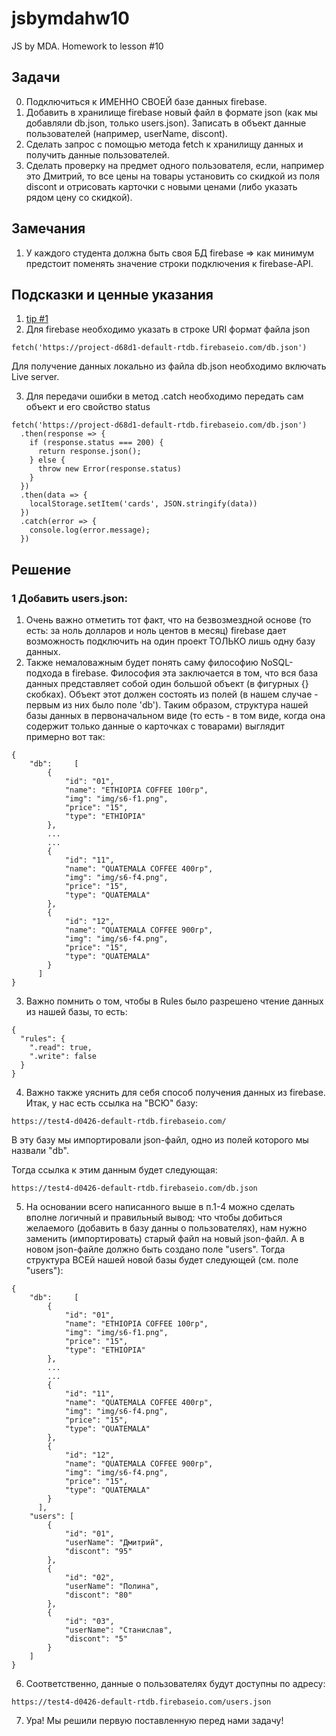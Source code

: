 # jsbymdahw10
JS by MDA. Homework to lesson #10

## Задачи
0. Подключиться к ИМЕННО СВОЕЙ базе данных firebase.
1. Добавить в хранилище firebase новый файл в формате json (как мы добавляли db.json, только users.json). Записать в объект данные пользователей (например, userName, discont).
2. Сделать запрос с помощью метода fetch к хранилищу данных и получить данные пользователей.
3. Сделать проверку на предмет одного пользователя, если, например это Дмитрий, то все цены на товары установить со скидкой из поля discont и отрисовать карточки с новыми ценами (либо указать рядом цену со скидкой).

## Замечания
1. У каждого студента должна быть своя БД firebase => как минимум предстоит поменять значение строки подключения к firebase-API.


## Подсказки и ценные указания
1. [tip #1](https://youtu.be/tKJZc8moRUQ)
2. Для firebase необходимо указать в строке URI формат файла json
```
fetch('https://project-d68d1-default-rtdb.firebaseio.com/db.json')
```
Для получение данных локально из файла db.json необходимо включать Live server.

3. Для передачи ошибки в метод .catch необходимо передать сам объект и его свойство status
```
fetch('https://project-d68d1-default-rtdb.firebaseio.com/db.json')
  .then(response => {
    if (response.status === 200) {
      return response.json();
    } else {
      throw new Error(response.status)
    }
  })
  .then(data => {
    localStorage.setItem('cards', JSON.stringify(data))
  })
  .catch(error => {
    console.log(error.message);
  })
```

## Решение
### 1 Добавить users.json:
1. Очень важно отметить тот факт, что на безвозмездной основе (то есть: за ноль долларов и ноль центов в месяц) firebase дает возможность подключить на один проект ТОЛЬКО лишь одну базу данных.
2. Также немаловажным будет понять саму философию NoSQL-подхода в firebase. Философия эта заключается в том, что вся база данных представляет собой один большой объект (в фигурных {} скобках). Объект этот должен состоять из полей (в нашем случае - первым из них было поле 'db'). Таким образом, структура нашей базы данных в первоначальном виде (то есть - в том виде, когда она содержит только данные о карточках с товарами) выглядит примерно вот так:
```
{
    "db":     [
        {
            "id": "01",
            "name": "ETHIOPIA COFFEE 100гр",
            "img": "img/s6-f1.png",
            "price": "15",
            "type": "ETHIOPIA"
        },
        ...
        ...
        {
            "id": "11",
            "name": "QUATEMALA COFFEE 400гр",
            "img": "img/s6-f4.png",
            "price": "15",
            "type": "QUATEMALA"
        },
        {
            "id": "12",
            "name": "QUATEMALA COFFEE 900гр",
            "img": "img/s6-f4.png",
            "price": "15",
            "type": "QUATEMALA"
        }
      ]
}
```
3. Важно помнить о том, чтобы в Rules было разрешено чтение данных из нашей базы, то есть:
```
{
  "rules": {
    ".read": true,
    ".write": false
  }
}
```
4. Важно также уяснить для себя способ получения данных из firebase. Итак, у нас есть ссылка на "ВСЮ" базу:
```
https://test4-d0426-default-rtdb.firebaseio.com/
```

В эту базу мы импортировали json-файл, одно из полей которого мы назвали "db".

Тогда ссылка к этим данным будет следующая:
```
https://test4-d0426-default-rtdb.firebaseio.com/db.json
```

5. На основании всего написанного выше в п.1-4 можно сделать вполне логичный и правильный вывод: что чтобы добиться желаемого (добавить в базу данны о пользователях), нам нужно заменить (импортировать) старый файл на новый json-файл. А в новом json-файле должно быть создано поле "users". Тогда структура ВСЕй нашей новой базы будет следующей (см. поле "users"):
```
{
    "db":     [
        {
            "id": "01",
            "name": "ETHIOPIA COFFEE 100гр",
            "img": "img/s6-f1.png",
            "price": "15",
            "type": "ETHIOPIA"
        },
        ...
        ...
        {
            "id": "11",
            "name": "QUATEMALA COFFEE 400гр",
            "img": "img/s6-f4.png",
            "price": "15",
            "type": "QUATEMALA"
        },
        {
            "id": "12",
            "name": "QUATEMALA COFFEE 900гр",
            "img": "img/s6-f4.png",
            "price": "15",
            "type": "QUATEMALA"
        }
      ],
    "users": [
        {
            "id": "01",
            "userName": "Дмитрий",
            "discont": "95"
        },
        {
            "id": "02",
            "userName": "Полина",
            "discont": "80"
        },
        {
            "id": "03",
            "userName": "Станислав",
            "discont": "5"
        }
    ]
}

```
6. Соответственно, данные о пользователях будут доступны по адресу:
```
https://test4-d0426-default-rtdb.firebaseio.com/users.json
```
7. Ура! Мы решили первую поставленную перед нами задачу!